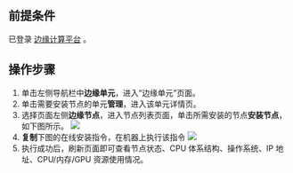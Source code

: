 ## 前提条件
已登录 [边缘计算平台](https://console.cloud.tencent.com/tke2) 。

## 操作步骤
1. 单击左侧导航栏中**边缘单元**，进入“边缘单元”页面。
2. 单击需要安装节点的单元**管理**，进入该单元详情页。
3. 选择页面左侧**边缘节点**，进入节点列表页面，单击所需安装的节点**安装节点**，如下图所示。
![](https://qcloudimg.tencent-cloud.cn/raw/065ff88e2c078437b66f4caa717da1a8.png)
4. **复制**下图的在线安装指令，在机器上执行该指令
![](https://qcloudimg.tencent-cloud.cn/raw/342d5312bcdbab024236989c09836ccd.png)
5. 执行成功后，刷新页面即可查看节点状态、CPU 体系结构、操作系统、IP 地址、CPU/内存/GPU 资源使用情况。
 
